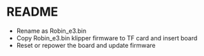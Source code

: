 # README
- Rename as Robin_e3.bin
- Copy Robin_e3.bin klipper firmware to TF card and insert board
- Reset or repower the board and update firmware